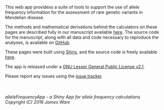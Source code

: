 This web app providess a suite of tools to support the use of allele frequency information for the assessment of rare genetic variants in Mendelian disease.

The methods and mathematical derivations behind the calculators on these pages are described fully in our manuscript available [here](http://biorxiv.org/content/early/2016/09/02/073114).  The source code for the manuscript, along with all data and code necessary to reproduce the analyses, is available on [GitHub](https://github.com/ImperialCardioGenetics/frequencyFilter).

These pages were built using [Shiny](http://shiny.rstudio.com), and the source code is freely available [here](https://github.com/jamesware/alleleFrequencyApp).

The app is released under a [GNU Lesser General Public License v2.1](https://github.com/jamesware/alleleFrequencyApp/blob/master/LICENSE_LPGL-2.1.md).  

Please report any issues using the [issue tracker](https://github.com/jamesware/alleleFrequencyApp/issues/new).  
<br>
<br>
<br>
*alleleFrequencyApp - a Shiny App for allele frequency calculations Copyright (C) 2016 James Ware*
